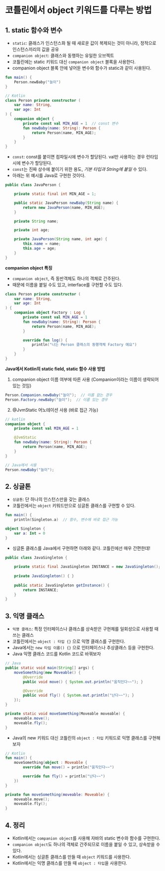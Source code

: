 # 코틀린에서 object 키워드를 다루는 방법

## 1. static 함수와 변수
* `static`: 클래스가 인스턴스화 될 때 새로운 값이 복제되는 것이 아니라, 정적으로 인스턴스끼리의 값을 공유
* `companion object`: 클래스와 동행하는 유일한 오브젝트
* 코틀린에는 static 키워드 대신 `companion object` 블록을 사용한다.
* companion object 블록 안에 넣어둔 변수와 함수가 static과 같이 사용된다.
```kotlin
fun main() {
    Person.newBaby("늘이")
}
```
```kotlin
// Kotlin
class Person private constructor (
    var name: String,
    var age: Int
) {
    companion object {
        private const val MIN_AGE = 1  // const 변수
        fun newBaby(name: String): Person {
            return Person(name, MIN_AGE);
        }
    }
}
```
* `const`: const를 붙이면 컴파일시에 변수가 할당된다. val만 사용하는 경우 런타임시에 변수가 할당된다.
* `const`는 진짜 상수에 붙이기 위한 용도, *기본 타입과 String에 붙일* 수 있다.
* 아래는 위 예시를 Java로 구현한 것이다.
```java
public class JavaPerson {

    private static final int MIN_AGE = 1;

    public static JavaPerson newBaby(String name) {
        return new JavaPerson(name, MIN_AGE);
    }

    private String name;

    private int age;

    private JavaPerson(String name, int age) {
        this.name = name;
        this.age = age;
    }
}
```

**companion object 특징**
* `companion object`, 즉 동반객체도 하나의 객체로 간주된다.
* 때문에 이름을 붙일 수도 있고, interface를 구현할 수도 있다.
```kotlin
class Person private constructor (
    var name: String,
    var age: Int
) {
    companion object Factory : Log {
        private const val MIN_AGE = 1
        fun newBaby(name: String): Person {
            return Person(name, MIN_AGE);
        }

        override fun log() {
            println("나는 Person 클래스의 동행객체 Factory 에요")
        }
    }
}
```
**Java에서 Kotlin의 static field, static 함수 사용 방법**
1. companion object 이름 여부에 따른 사용 (Companion이라는 이름이 생략되어 있는 것임)
```java
Person.Companion.newBaby("늘이");  // 이름 없는 경우
Person.Factory.newBaby("늘이");  // 이름 있는 경우
```
2. @JvmStatic 어노테이션 사용 (바로 접근 가능)
```kotlin
// kotlin
companion object {
    private const val MIN_AGE = 1

    @JvmStatic
    fun newBaby(name: String): Person {
        return Person(name, MIN_AGE);
    }
}
```
```java
// Java에서 사용
Person.newBaby("늘이");
```

## 2. 싱글톤
* `싱글톤`: 단 하나의 인스턴스만을 갖는 클래스
* 코틀린에서는 `object` 키워드만으로 싱글톤 클래스를 구현할 수 있다.
```kotlin
fun main() {
    println(Singleton.a)  // 함수, 변수에 바로 접근 가능
```
```kotlin
object Singleton {
    var a: Int = 0
}
```
* 싱글톤 클래스를 Java에서 구현하면 아래와 같다. 코틀린에선 매우 간편한데!
```java
public class JavaSingleton {
    
    private static final JavaSingleton INSTANCE = new JavaSingleton();
    
    private JavaSingleton() { }
    
    public static JavaSingleton getInstance() {
        return INSTANCE;
    }
}
```

## 3. 익명 클래스
* `익명 클래스`: 특정 인터페이스나 클래스를 상속받은 구현체를 일회성으로 사용할 때 쓰는 클래스
* 코틀린에서는 `object : 타입 {}` 으로 익명 클래스를 구현한다.
* Java에서는 `new 타입 이름() {}` 으로 인터페이스나 추상클래스 등을 구현한다.
* Java 익명 클래스 코드를 Kotlin 코드로 바꿔보자
```java
// Java
public static void main(String[] args) {
    moveSomething(new Moveable() {
        @Override
        public void move() { System.out.println("움직인다~~"); }

        @Override
        public void fly() { System.out.println("난다~~"); }
    });
}

private static void moveSomething(Moveable moveable) {
    moveable.move();
    moveable.fly();
}
```
* Java의 new 키워드 대신 코틀린의 `object : 타입` 키워드로 익명 클래스를 구현해보자
```kotlin
// Kotlin
fun main() {
    moveSomething(object : Moveable {
        override fun move() = println("움직인다~~")

        override fun fly() = println("난다~~")
    })
}
```
```kotlin
private fun moveSomething(moveable: Moveable) {
    moveable.move();
    moveable.fly();
}
```

## 4. 정리
* Kotlin에서는 `companion object`를 사용해 자바의 static 변수와 함수를 구현한다.
* `companion object`도 하나의 객체로 간주되므로 이름을 붙일 수 있고, 상속받을 수 있다.
* Kotlin에서는 싱글톤 클래스를 만들 때 `object` 키워드를 사용한다.
* Kotlin에서는 익명 클래스를 만들 때 `object : 타입`을 사용한다.
